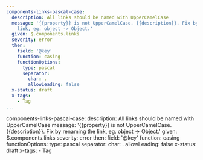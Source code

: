 ```yaml
---
components-links-pascal-case:
  description: All links should be named with UpperCamelCase
  message: '{{property}} is not UpperCamelCase. {{description}}. Fix by renaming the
    link, eg. object -> Object.'
  given: $.components.links
  severity: error
  then:
    field: '@key'
    function: casing
    functionOptions:
      type: pascal
      separator:
        char: .
        allowLeading: false
  x-status: draft
  x-tags:
    - Tag        
...
```

components-links-pascal-case:
  description: All links should be named with UpperCamelCase
  message: '{{property}} is not UpperCamelCase. {{description}}. Fix by renaming the
    link, eg. object -> Object.'
  given: $.components.links
  severity: error
  then:
    field: '@key'
    function: casing
    functionOptions:
      type: pascal
      separator:
        char: .
        allowLeading: false
  x-status: draft
  x-tags:
    - Tag        